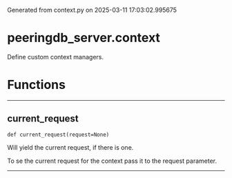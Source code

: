 Generated from context.py on 2025-03-11 17:03:02.995675

# peeringdb_server.context

Define custom context managers.

# Functions
---

## current_request
`def current_request(request=None)`

Will yield the current request, if there is one.

To se the current request for the context pass it to
the request parameter.

---
